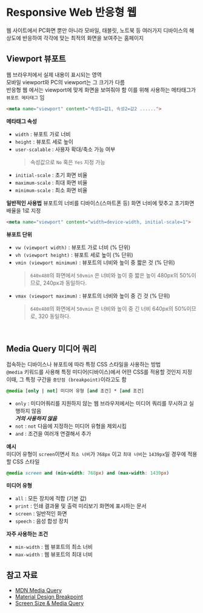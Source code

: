 # Responsive Web 반응형 웹
웹 사이트에서 PC화면 뿐만 아니라 모바일, 태블릿, 노트북 등 여러가지 디바이스의 해상도에 반응하여 각각에 맞는 최적의 화면을 보여주는 홈페이지

## Viewport 뷰포트
웹 브라우저에서 실제 내용이 표시되는 영역  
모바일 viewport와 PC의 viewport는 그 크기가 다름  
반응형 웹 에서는 viewport에 맞게 화면을 보여줘야 함
이를 위해 사용하는 메타태그가 `뷰포트 메타태그` 임

```html
<meta name="viewport" content="속성1=값1, 속성2=값2 ......">
```

**메타태그 속성**
- `width` : 뷰포트 가로 너비
- `height` : 뷰포트 세로 높이
- `user-scalable` : 사용자 확대/축소 가능 여부
    > 속성값으로 `No` 혹은 `Yes` 지정 가능
- `initial-scale` : 초기 화면 비율
- `maximum-scale` : 최대 화면 비율
- `minimum-scale` : 최소 화면 비율

**일반적인 사용법**
뷰포트의 너비를 디바이스(스마트폰 등) 화면 너비에 맞추고 초기화면 배율을 1로 지정
```html
<meta name="viewport" content="width=device-width, initial-scale=1">
```

**뷰포트 단위**
- `vw (viewport width)` : 뷰포트 가로 너비 (% 단위)
- `vh (viewport height)` : 뷰포트 세로 높이 (% 단위)
- `vmin (viewport minimum)` : 뷰포트의 너비와 높이 중 짧은 것 (% 단위)
    > `640x480`의 화면에서 `50vmin` 은 너비와 높이 중 짧은 높이 480px의 50%이므로, 240px과 동일하다.
- `vmax (viewport maximum)` : 뷰포트의 너비와 높이 중 긴 것 (% 단위)
    > `640x480`의 화면에서 `50vmin` 은 너비와 높이 중 긴 너비 640px의 50%이므로, 320 동일하다.

<br />

## Media Query 미디어 쿼리
접속하는 디바이스나 뷰포트에 따라 특정 CSS 스타일을 사용하는 방법  
`@media` 키워드를 사용해 특정 미디어(디바이스)에서 어떤 CSS를 적용할 것인지 지정  
이때, 그 특정 구간을 `중단점 (breakpoint)`이라고도 함

```css
@media [only | not] 미디어 유형 [and 조건] * [and 조건]
```
- `only` : 미디어쿼리를 지원하지 않는 웹 브라우저에서는 미디어 쿼리를 무시하고 실행하지 않음  
    **_거의 사용하지 않음_**
- `not` : `not` 다음에 지정하는 미디어 유형을 제외시킴
- `and` : 조건을 여러개 연결해서 추가

**예시**  
미디어 유형이 `screen`이면서 `최소 너비`가 `768px` 이고 `최대 너비`는 `1439px`일 경우에 적용할 CSS 스타일
```css
@media screen and (min-width: 768px) and (max-width: 1439px)
```

**미디어 유형**
- `all` : 모든 장치에 적합 (기본 값)
- `print` : 인쇄 결과물 및 출력 미리보기 화면에 표시하는 문서
- `screen` : 일반적인 화면
- `speech` : 음성 합성 장치

**자주 사용하는 조건**
- `min-width` : 웹 뷰포트의 최소 너비
- `max-width` : 웹 뷰포트의 최대 너비

## 참고 자료
- [MDN Media Query](https://developer.mozilla.org/ko/docs/Learn/CSS/CSS_layout/Media_queries)
- [Material Design Breakpoint](https://material.io/design/layout/responsive-layout-grid.html#breakpoints)
- [Screen Size & Media Query](https://yesviz.com/)